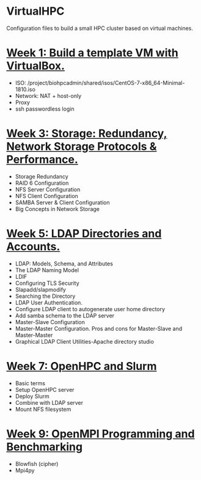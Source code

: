 # VirtualHPC
Configuration files to build a small HPC cluster based on virtual machines.

# [Week 1: Build a template VM with VirtualBox.](Week_1.md)
* ISO: /project/biohpcadmin/shared/isos/CentOS-7-x86_64-Minimal-1810.iso
* Network: NAT + host-only
* Proxy
* ssh passwordless login


# [Week 3: Storage: Redundancy, Network Storage Protocols & Performance.](Week_3.md)
* Storage Redundancy
* RAID 6 Configuration
* NFS Server Configuration
* NFS Client Configuration
* SAMBA Server & Client Configuration
* Big Concepts in Network Storage


# [Week 5: LDAP Directories and Accounts.](Week_5.md)
* LDAP: Models, Schema, and Attributes
* The LDAP Naming Model
* LDIF
* Configuring TLS Security
* Slapadd/slapmodify
* Searching the Directory
* LDAP User Authentication.
* Configure LDAP client to autogenerate user home directory
* Add samba schema to the LDAP server
* Master-Slave Configuration
* Master-Master Configuration. Pros and cons for Master-Slave and Master-Master
* Graphical LDAP Client Utilities-Apache directory studio 


# [Week 7: OpenHPC and Slurm](Week_7.md)
* Basic terms
* Setup OpenHPC server
* Deploy Slurm
* Combine with LDAP server
* Mount NFS filesystem

# [Week 9: OpenMPI Programming and Benchmarking](Week_9.md)
* Blowfish (cipher)
* Mpi4py
